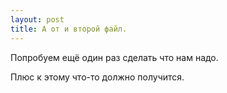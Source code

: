 ```yaml
---
layout: post
title: А от и второй файл.
---
```


Попробуем ещё один раз сделать что нам надо.

Плюс к этому что-то должно получится.
